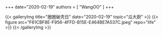 +++
date="2020-02-19"
authors = [
    "WangOO"
]
+++

{{< galleryImg title="圈圈破壳日" date="2020-02-19" topic="瓜大厨" >}}
    {{< figure src="F61CBF8E-F956-4FFD-B15E-E464BE7A537C.jpeg" repo="life" >}}
{{< /galleryImg >}}
